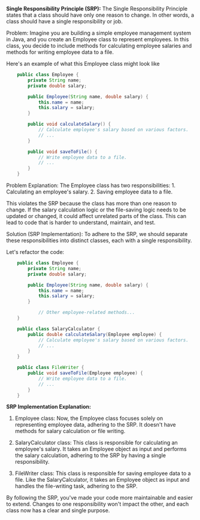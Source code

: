 **Single Responsibility Principle (SRP):**
The Single Responsibility Principle states that a class should have only one reason to change.
In other words, a class should have a single responsibility or job.

Problem:
Imagine you are building a simple employee management system in Java, and you create an Employee class to represent employees.
In this class, you decide to include methods for calculating employee salaries and methods for writing employee data to a file.

Here's an example of what this Employee class might look like

```java
    public class Employee {
        private String name;
        private double salary;

        public Employee(String name, double salary) {
            this.name = name;
            this.salary = salary;
        }

        public void calculateSalary() {
            // Calculate employee's salary based on various factors.
            // ...
        }

        public void saveToFile() {
            // Write employee data to a file.
            // ...
        }
    }
```

Problem Explanation:
The Employee class has two responsibilities: 1. Calculating an employee's salary. 2. Saving employee data to a file.

This violates the SRP because the class has more than one reason to change. If the salary calculation logic or the file-saving logic needs to be updated or changed, it could affect unrelated parts of the class. This can lead to code that is harder to understand, maintain, and test.

Solution (SRP Implementation):
To adhere to the SRP, we should separate these responsibilities into distinct classes, each with a single responsibility.

Let's refactor the code:

```java
    public class Employee {
        private String name;
        private double salary;

        public Employee(String name, double salary) {
            this.name = name;
            this.salary = salary;
        }

            // Other employee-related methods...
    }
```

```java
    public class SalaryCalculator {
        public double calculateSalary(Employee employee) {
            // Calculate employee's salary based on various factors.
            // ...
        }
    }
```

```java
    public class FileWriter {
        public void saveToFile(Employee employee) {
            // Write employee data to a file.
            // ...
        }
    }
```

**SRP Implementation Explanation:**

1. Employee class: Now, the Employee class focuses solely on representing employee data, adhering to the SRP.
   It doesn't have methods for salary calculation or file writing.

2. SalaryCalculator class: This class is responsible for calculating an employee's salary. It takes an Employee
   object as input and performs the salary calculation, adhering to the SRP by having a single responsibility.

3. FileWriter class: This class is responsible for saving employee data to a file. Like the SalaryCalculator,
   it takes an Employee object as input and handles the file-writing task, adhering to the SRP.

By following the SRP, you've made your code more maintainable and easier to extend. Changes to one responsibility won't impact the other, and each class now has a clear and single purpose.
